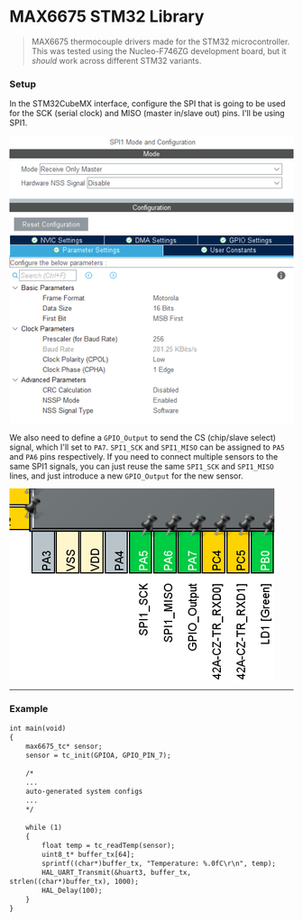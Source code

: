 # MAX6675 STM32 Library 

> MAX6675 thermocouple drivers made for the STM32 microcontroller. This was tested using the Nucleo-F746ZG development board, but it *should* work across different STM32 variants. 


### Setup 

In the STM32CubeMX interface, configure the SPI that is going to be used for the SCK (serial clock) and MISO (master in/slave out) pins. I'll be using SPI1.

![alt text](images/spi_config.png)

We also need to define a `GPIO_Output` to send the CS (chip/slave select) signal, which I'll set to `PA7`. `SPI1_SCK` and `SPI1_MISO` can be assigned to `PA5` and `PA6` pins respectively. If you need to connect multiple sensors to the same SPI1 signals, you can just reuse the same `SPI1_SCK` and `SPI1_MISO` lines, and just introduce a new `GPIO_Output` for the new sensor. 

![alt text](images/pin_assignments.png)

---

### Example 

```
int main(void)
{
    max6675_tc* sensor; 
    sensor = tc_init(GPIOA, GPIO_PIN_7); 

    /*
    ...
    auto-generated system configs
    ...
    */
    
    while (1) 
    {
        float temp = tc_readTemp(sensor); 
        uint8_t* buffer_tx[64];
	    sprintf((char*)buffer_tx, "Temperature: %.0fC\r\n", temp);
	    HAL_UART_Transmit(&huart3, buffer_tx, strlen((char*)buffer_tx), 1000);
        HAL_Delay(100); 
    }
}

```
